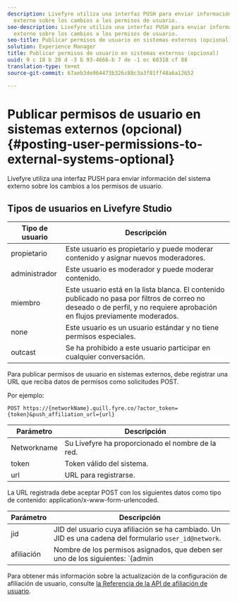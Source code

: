```yaml
---
description: Livefyre utiliza una interfaz PUSH para enviar información del sistema
  externo sobre los cambios a los permisos de usuario.
seo-description: Livefyre utiliza una interfaz PUSH para enviar información del sistema
  externo sobre los cambios a los permisos de usuario.
seo-title: Publicar permisos de usuario en sistemas externos (opcional)
solution: Experience Manager
title: Publicar permisos de usuario en sistemas externos (opcional)
uuid: 9 c 18 b 20 d -3 b 93-4666-b 7 de -1 ec 60318 cf 88
translation-type: tm+mt
source-git-commit: 67aeb3de964473b326c88c3a3f81ff48a6a12652

---
```



# Publicar permisos de usuario en sistemas externos (opcional){#posting-user-permissions-to-external-systems-optional}

Livefyre utiliza una interfaz PUSH para enviar información del sistema externo sobre los cambios a los permisos de usuario.

## Tipos de usuarios en Livefyre Studio

| Tipo de usuario | Descripción |
|--- |--- |
| propietario | Este usuario es propietario y puede moderar contenido y asignar nuevos moderadores. |
| administrador | Este usuario es moderador y puede moderar contenido. |
| miembro | Este usuario está en la lista blanca. El contenido publicado no pasa por filtros de correo no deseado o de perfil, y no requiere aprobación en flujos previamente moderados. |
| none | Este usuario es un usuario estándar y no tiene permisos especiales. |
| outcast | Se ha prohibido a este usuario participar en cualquier conversación. |

Para publicar permisos de usuario en sistemas externos, debe registrar una URL que reciba datos de permisos como solicitudes POST.

Por ejemplo:

```
POST https://{networkName}.quill.fyre.co/?actor_token={token}&push_affiliation_url={url}
```

| Parámetro | Descripción |
|--- |--- |
| Networkname | Su Livefyre ha proporcionado el nombre de la red. |
| token | Token válido del sistema. |
| url | URL para registrarse. |

La URL registrada debe aceptar POST con los siguientes datos como tipo de contenido: application/x-www-form-urlencoded.

| Parámetro | Descripción |
|--- |--- |
| jid | JID del usuario cuya afiliación se ha cambiado. Un JID es una cadena del formulario `user_id@network`. |
| afiliación | Nombre de los permisos asignados, que deben ser uno de los siguientes: `{admin | member | none | outcast | owner}` |

Para obtener más información sobre la actualización de la configuración de afiliación de usuario, consulte [la Referencia de la API de afiliación de usuario](https://api.livefyre.com/docs/apis/by-category/user-management#operation=urn:livefyre:apis:quill:operations:api:v3.0:affiliation:add:method=post).
